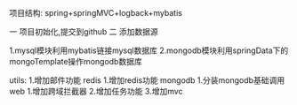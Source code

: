 项目结构:
    spring+springMVC+logback+mybatis

一 项目初始化,提交到github
二 添加数据源


1.mysql模块利用mybatis链接mysql数据库
2.mongodb模块利用springData下的mongoTemplate操作mongodb数据库

utils:
    1.增加邮件功能
redis
    1.增加redis功能
mongodb
    1.分装mongodb基础调用
web
    1.增加跨域拦截器
    2.增加任务功能
    3.增加mvc